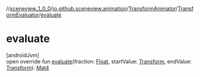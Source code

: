 //[sceneview_1_0_0](../../../../index.md)/[io.github.sceneview.animation](../../index.md)/[TransformAnimator](../index.md)/[TransformEvaluator](index.md)/[evaluate](evaluate.md)

# evaluate

[androidJvm]\
open override fun [evaluate](evaluate.md)(fraction: [Float](https://kotlinlang.org/api/latest/jvm/stdlib/kotlin/-float/index.html), startValue: [Transform](../../../io.github.sceneview.math/index.md#1875660684%2FClasslikes%2F-602047187), endValue: [Transform](../../../io.github.sceneview.math/index.md#1875660684%2FClasslikes%2F-602047187)): [Mat4](../../../../../sceneview/sceneview/dev.romainguy.kotlin.math/-mat4/index.md)
